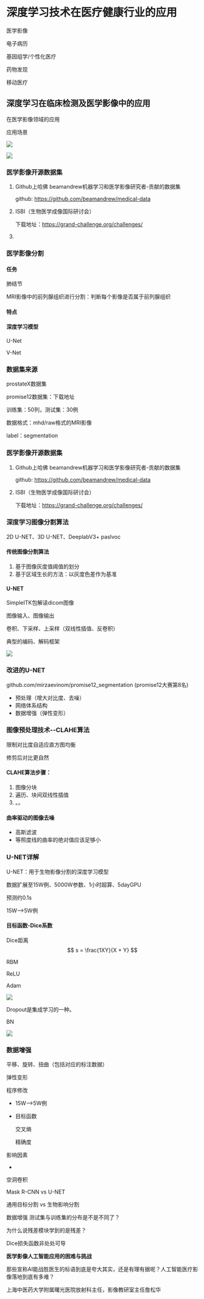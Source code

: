 # 深度学习技术在医疗健康行业的应用

医学影像

电子病历

基因组学/个性化医疗

药物发现

移动医疗

## 深度学习在临床检测及医学影像中的应用

在医学影像领域的应用

应用场景

![](./医学影像_人工智能的主要工作模式.jpg)



![](人工智能在人体医疗影像检查中的作用.jpg)

### 医学影像开源数据集

1. Github上哈佛 beamandrew机器学习和医学影像研究者-贡献的数据集

   github: https://github.com/beamandrew/medical-data

2. ISBI（生物医学成像国际研讨会）

   下载地址：https://grand-challenge.org/challenges/

3. 

### 医学影像分割

#### 任务

肺结节

MRI影像中的前列腺组织进行分割：判断每个影像是否属于前列腺组织

#### 特点

#### 深度学习模型

U-Net

V-Net



### 数据集来源

prostateX数据集

promise12数据集：下载地址

训练集：50列，测试集：30例

数据格式：mhd/raw格式的MRI影像

label：segmentation



### 医学影像开源数据集

1. Github上哈佛 beamandrew机器学习和医学影像研究者-贡献的数据集

   github: https://github.com/beamandrew/medical-data

2. ISBI（生物医学成像国际研讨会）

   下载地址：https://grand-challenge.org/challenges/


### 深度学习图像分割算法

2D U-NET、3D U-NET、DeeplabV3+  paslvoc

#### 传统图像分割算法

1. 基于图像灰度值阈值的划分
2. 基于区域生长的方法：以灰度色差作为基准

#### U-NET

SimpleITK包解读dicom图像	

图像输入、图像输出

卷积、下采样、上采样（双线性插值、反卷积）

典型的编码、解码框架

![](u-net.png)

### 改进的U-NET

github.com/mirzaevinom/promise12_segmentation (promise12大赛第8名)

- 预处理（增大对比度、去噪）
- 网络体系结构
- 数据增强（弹性变形）

### 图像预处理技术--CLAHE算法

限制对比度自适应直方图均衡

修剪后对比更自然

#### CLAHE算法步骤：

1. 图像分块
2. 遍历、块间双线性插值
3. 。。

#### 曲率驱动的图像去噪

- 高斯滤波
- 等照度线的曲率的绝对值应该足够小

### U-NET详解

U-NET：用于生物影像分割的深度学习模型

数据扩展至15W例、5000W参数、1小时超算、5dayGPU

预测约0.1s

15W-->5W例

#### 目标函数-Dice系数

Dice距离
$$
s = \frac{1XY}{X + Y}
$$


RBM

ReLU



Adam

![](卷积块.png)

Dropout是集成学习的一种。

BN

![](BN.png)

### 数据增强

平移、旋转、扭曲（包括对应的标注数据）

弹性变形



程序修改

- 15W-->5W例

- 目标函数

  交叉熵

  精确度

影响因素

- 

空洞卷积

Mask R-CNN vs U-NET

通用目标分割 vs 生物影响分割



数据增强  测试集与训练集的分布是不是不同了？

为什么说残差模块学到的是残差？

Dice损失函数非处处可导



**医学影像人工智能应用的困难与挑战**

那些宣称AI能战胜医生的标语到底是夸大其实，还是有理有据呢？人工智能医疗影像落地到底有多难？

上海中医药大学附属曙光医院放射科主任，影像教研室主任詹松华